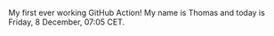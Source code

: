My first ever working GitHub Action!
My name is Thomas and today is Friday, 8 December, 07:05 CET. 

